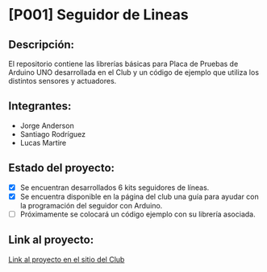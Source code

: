 # [P001] Seguidor de Lineas

## Descripción:

El repositorio contiene las librerías básicas para Placa de Pruebas de Arduino UNO desarrollada en el Club y un código de ejemplo que utiliza los distintos sensores y actuadores.

## Integrantes:
- Jorge Anderson
- Santiago Rodríguez
- Lucas Martire

## Estado del proyecto:
- [X] Se encuentran desarrollados 6 kits seguidores de líneas.
- [X] Se encuentra disponible en la página del club una guía para ayudar con la programación del seguidor con Arduino.
- [ ] Próximamente se colocará un código ejemplo con su librería asociada.
	
## Link al proyecto:
[Link al proyecto en el sitio del Club](http://cdrunlp.com.ar/proyecto1/)

